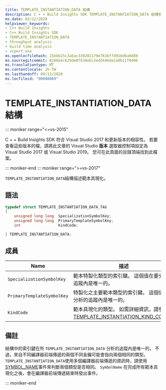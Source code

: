 ```yaml
---
title: TEMPLATE_INSTANTIATION_DATA 結構
description: C + + Build Insights SDK TEMPLATE_INSTANTIATION_DATA 結構參考。
ms.date: 02/12/2020
helpviewer_keywords:
- C++ Build Insights
- C++ Build Insights SDK
- TEMPLATE_INSTANTIATION_DATA
- throughput analysis
- build time analysis
- vcperf.exe
ms.openlocfilehash: 15bbb25c3abac339201179e763bffd916dba0480
ms.sourcegitcommit: 6280a4c629de0f638ebc2edd446de2a9b11f0406
ms.translationtype: MT
ms.contentlocale: zh-TW
ms.lasthandoff: 09/12/2020
ms.locfileid: "90040869"
---
```

# <a name="template_instantiation_data-structure"></a>TEMPLATE_INSTANTIATION_DATA 結構

::: moniker range="<=vs-2015"

C + + Build Insights SDK 符合 Visual Studio 2017 和更新版本的相容性。 若要查看這些版本的檔，請將此文章的 Visual Studio **版本** 選取器控制項設定為 Visual Studio 2017 或 Visual Studio 2019。 您可在此頁面的目錄頂端找到此檔案。

::: moniker-end
::: moniker range=">=vs-2017"

`TEMPLATE_INSTANTIATION_DATA`結構描述範本具現化。

## <a name="syntax"></a>語法

```cpp
typedef struct TEMPLATE_INSTANTIATION_DATA_TAG
{
    unsigned long long  SpecializationSymbolKey;
    unsigned long long  PrimaryTemplateSymbolKey;
    int                 KindCode;

} TEMPLATE_INSTANTIATION_DATA;
```

## <a name="members"></a>成員

| Name | 描述 |
|--|--|
| `SpecializationSymbolKey` | 範本特製化類型的索引鍵。 這個值在要分析的追蹤內是唯一的。 |
| `PrimaryTemplateSymbolKey` | 特製化之主要範本類型的索引鍵。 這個值在要分析的追蹤內是唯一的。 |
| `KindCode` | 範本具現化的類型。 如需詳細資訊，請參閱 [TEMPLATE_INSTANTIATION_KIND_CODE](template-instantiation-kind-code-enum.md)。 |

## <a name="remarks"></a>備註

結構中的索引鍵在所 `TEMPLATE_INSTANTIATION_DATA` 分析的追蹤內是唯一的。 不過，來自不同編譯器前端傳遞的兩個不同金鑰可能會指向兩個相同的類型。 `TEMPLATE_INSTANTIATION_DATA`使用多個編譯器前端傳遞的資訊時，請使用[SYMBOL_NAME](../event-table.md#symbol-name)事件來判斷兩個類型是否相同。 `SymbolName` 在完成所有範本具現化之後，會在編譯器前端傳遞結束時發出事件。

::: moniker-end
